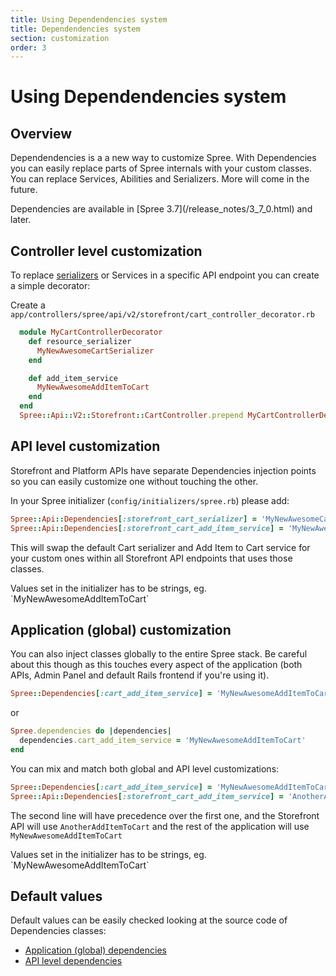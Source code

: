 ```yaml
---
title: Using Dependendencies system
title: Dependendencies system
section: customization
order: 3
---
```


# Using Dependendencies system

## Overview

Dependendencies is a a new way to customize Spree. With Dependencies you can easily replace parts of Spree internals with your custom classes. You can replace Services, Abilities and Serializers. More will come in the future.

<alert kind="warning">
  Dependencies are available in [Spree 3.7](/release_notes/3_7_0.html) and later.
</alert>

## Controller level customization

To replace [serializers](https://github.com/Netflix/fast_jsonapi) or Services in a specific API endpoint you can create a simple decorator:

Create a `app/controllers/spree/api/v2/storefront/cart_controller_decorator.rb`
```ruby
  module MyCartControllerDecorator
    def resource_serializer
      MyNewAwesomeCartSerializer
    end

    def add_item_service
      MyNewAwesomeAddItemToCart
    end
  end
  Spree::Api::V2::Storefront::CartController.prepend MyCartControllerDecorator
```

## API level customization

Storefront and Platform APIs have separate Dependencies injection points so you can easily customize one without touching the other.

In your Spree initializer (`config/initializers/spree.rb`) please add:

```ruby
Spree::Api::Dependencies[:storefront_cart_serializer] = 'MyNewAwesomeCartSerializer'
Spree::Api::Dependencies[:storefront_cart_add_item_service] = 'MyNewAwesomeAddItemToCart'
```

This will swap the default Cart serializer and Add Item to Cart service for your custom ones within all Storefront API endpoints that uses those classes.

<alert kind="warning">
  Values set in the initializer has to be strings, eg. `MyNewAwesomeAddItemToCart`
</alert>

## Application (global) customization

You can also inject classes globally to the entire Spree stack. Be careful about this though as this touches every aspect of the application (both APIs, Admin Panel and default Rails frontend if you're using it).

```ruby
Spree::Dependencies[:cart_add_item_service] = 'MyNewAwesomeAddItemToCart'
```

or

```ruby
Spree.dependencies do |dependencies|
  dependencies.cart_add_item_service = 'MyNewAwesomeAddItemToCart'
end
```

You can mix and match both global and API level customizations:

```ruby
Spree::Dependencies[:cart_add_item_service] = 'MyNewAwesomeAddItemToCart'
Spree::Api::Dependencies[:storefront_cart_add_item_service] = 'AnotherAddItemToCart'
```

The second line will have precedence over the first one, and the Storefront API will use `AnotherAddItemToCart` and the rest of the application will use `MyNewAwesomeAddItemToCart`

<alert kind="warning">
  Values set in the initializer has to be strings, eg. `MyNewAwesomeAddItemToCart`
</alert>

## Default values

Default values can be easily checked looking at the source code of Dependencies classes:

- [Application (global) dependencies](https://github.com/spree/spree/blob/master/core/app/models/spree/app_dependencies.rb)
- [API level dependencies](https://github.com/spree/spree/blob/master/api/app/models/spree/api_dependencies.rb)
